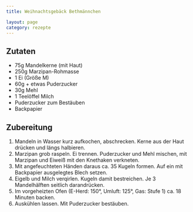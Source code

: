 ```yaml
---
title: Weihnachtsgebäck Bethmännchen

layout: page
category: rezepte
---
```


Zutaten
-------
- 75g Mandelkerne (mit Haut)
- 250g Marzipan-Rohmasse
- 1 Ei (Größe M)
- 60g + etwas Puderzucker
- 30g Mehl
- 1 Teelöffel Milch
- Puderzucker zum Bestäuben
- Backpapier

Zubereitung
-----------
1. Mandeln in Wasser kurz aufkochen, abschrecken. Kerne aus der Haut drücken und längs halbieren.
2. Marzipan grob raspeln. Ei trennen. Puderzucker und Mehl mischen, mit Marzipan und Eiweiß mit den Knethaken verkneten.
3. Mit angefeuchteten Händen daraus ca. 35 Kugeln formen. Auf ein mit Backpapier ausgelegtes Blech setzen.
4. Eigelb und Milch verqirlen. Kugeln damit bestreichen. Je 3 Mandelhälften seitlich darandrücken.
5. Im vorgeheizten Ofen (E-Herd: 150°, Umluft: 125°, Gas: Stufe 1) ca. 18 Minuten backen.
6. Auskühlen lassen. Mit Puderzucker bestäuben.
